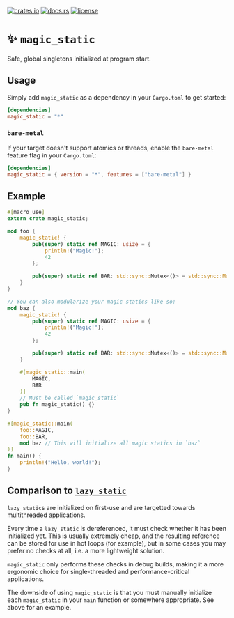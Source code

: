 [![crates.io](https://img.shields.io/crates/v/magic_static.svg)](https://crates.io/crates/magic_static)
[![docs.rs](https://docs.rs/magic_static/badge.svg)](https://docs.rs/magic_static/)
[![license](https://img.shields.io/crates/l/magic_static)](https://github.com/WilliamVenner/magic_static/blob/master/LICENSE)

# ✨ `magic_static`

Safe, global singletons initialized at program start.

## Usage

Simply add `magic_static` as a dependency in your `Cargo.toml` to get started:

```toml
[dependencies]
magic_static = "*"
```

### `bare-metal`

If your target doesn't support atomics or threads, enable the `bare-metal` feature flag in your `Cargo.toml`:

```toml
[dependencies]
magic_static = { version = "*", features = ["bare-metal"] }
```

## Example

```rust
#[macro_use]
extern crate magic_static;

mod foo {
    magic_static! {
        pub(super) static ref MAGIC: usize = {
            println!("Magic!");
            42
        };

        pub(super) static ref BAR: std::sync::Mutex<()> = std::sync::Mutex::new(());
    }
}

// You can also modularize your magic statics like so:
mod baz {
    magic_static! {
        pub(super) static ref MAGIC: usize = {
            println!("Magic!");
            42
        };

        pub(super) static ref BAR: std::sync::Mutex<()> = std::sync::Mutex::new(());
    }

    #[magic_static::main(
        MAGIC,
        BAR
    )]
    // Must be called `magic_static`
    pub fn magic_static() {}
}

#[magic_static::main(
    foo::MAGIC,
    foo::BAR,
    mod baz // This will initialize all magic statics in `baz`
)]
fn main() {
    println!("Hello, world!");
}
```

## Comparison to [`lazy_static`](https://crates.io/crates/lazy_static)

`lazy_static`s are initialized on first-use and are targetted towards multithreaded applications.

Every time a `lazy_static` is dereferenced, it must check whether it has been initialized yet. This is usually extremely cheap, and the resulting reference can be stored for use in hot loops (for example), but in some cases you may prefer no checks at all, i.e. a more lightweight solution.

`magic_static` only performs these checks in debug builds, making it a more ergonomic choice for single-threaded and performance-critical applications.

The downside of using `magic_static` is that you must manually initialize each `magic_static` in your `main` function or somewhere appropriate. See above for an example.